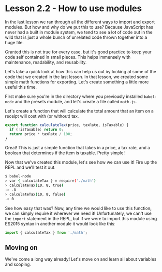 # Lesson 2.2 - How to use modules

In the last lesson we ran through all the different ways to import and export
modules. But how and why do we put this to use? Because JavaScript has never
had a built in module system, we tend to see a lot of code out in the wild
that is just a whole bunch of unrelated code thrown together into a huge file.

Granted this is not true for every case, but it's good practice to keep your
code self contained in small pieces. This helps immensely with maintenance,
readability, and reusability.

Let's take a quick look at how this can help us out by looking at some of the
code that we created in the last lesson. In that lesson, we created some
simple math functions for exporting. Let's create something a little more
useful this time.

First make sure you're in the directory where you previously installed
`babel-node` and the presets module, and let's create a file called `math.js`.

Let's create a function that will calculate the total amount that an item
on a receipt will cost with (or without) tax.

```js
export function calculateTax(price, taxRate, isTaxable) {
  if (!isTaxable) return 0;
  return price * taxRate / 100;
}
```

Great! This is just a simple function that takes in a price, a tax rate, and
a boolean that determines if the item is taxable. Pretty simple!

Now that we've created this module, let's see how we can use it! Fire up the
REPL and we'll test it out.

```bash
$ babel-node
> var { calculateTax } = require('./math')
> calculateTax(10, 8, true)
-> .8
> calculateTax(10, 8, false)
-> 0
```

See how easy that was? Now, any time we would like to use this function, we
can simply require it wherever we need it! Unfortunately, we can't use the
`import` statement in the REPL, but if we were to import this module using
ES2015 syntax in another module it would look like this:

```js
import { calculateTax } from './math';
```

## Moving on
We've come a long way already! Let's move on and learn all about variables
and scoping.
